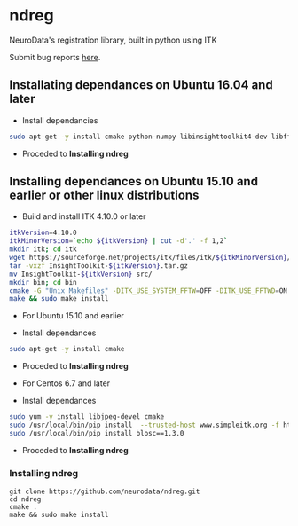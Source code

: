 # ndreg
NeuroData's registration library, built in python using ITK

Submit bug reports [here](https://github.com/openconnectome/ndreg/issues/new).


## Installating dependances on Ubuntu 16.04 and later
 * Install dependancies

```bash
sudo apt-get -y install cmake python-numpy libinsighttoolkit4-dev libfftw3-dev # Install dependencies
```
 * Proceded to **Installing ndreg**

## Installing dependances on Ubuntu 15.10 and earlier or other linux distributions
 * Build and install ITK 4.10.0 or later
 ```bash
 itkVersion=4.10.0
 itkMinorVersion=`echo ${itkVersion} | cut -d'.' -f 1,2`
 mkdir itk; cd itk
 wget https://sourceforge.net/projects/itk/files/itk/${itkMinorVersion}/InsightToolkit-${itkVersion}.tar.gz
 tar -vxzf InsightToolkit-${itkVersion}.tar.gz
 mv InsightToolkit-${itkVersion} src/
 mkdir bin; cd bin
 cmake -G "Unix Makefiles" -DITK_USE_SYSTEM_FFTW=OFF -DITK_USE_FFTWD=ON -DITK_USE_FFTWF=ON -DModule_ITKReview=ON ../src 
 make && sudo make install
 ```
 * For Ubuntu 15.10 and earlier
 
  * Install dependances

  ```bash
  sudo apt-get -y install cmake
  ```
  * Proceded to **Installing ndreg**

 * For Centos 6.7 and later
  * Install dependances
  ```bash
  sudo yum -y install libjpeg-devel cmake 
  sudo /usr/local/bin/pip install  --trusted-host www.simpleitk.org -f http://www.simpleitk.org/SimpleITK/resources/software.html SimpleITK
  sudo /usr/local/bin/pip install blosc==1.3.0
  ```
  * Proceded to **Installing ndreg**

### Installing ndreg
```
git clone https://github.com/neurodata/ndreg.git
cd ndreg
cmake .
make && sudo make install
```
